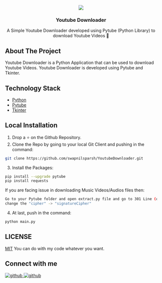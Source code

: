 
<br />
<p align="center">
  <a href="https://github.com/swapnilsparsh/YoutubeDownloader">
    <img src="https://i.ibb.co/HNdyZCS/youtube.png" >
  </a>

  <h3 align="center">Youtube Downloader</h3>

  <p align="center">
    A Simple Youtube Downloader developed using Pytube (Python Library) to download Youtube Videos 🎥
    <br />
    
  </p>
</p>

## About The Project

Youtube Downloader is a Python Application that can be used to download Youtube Videos. Youtube Downloader is developed using Pytube and Tkinter.

## Technology Stack

* [Python](https://www.python.org/)
* [Pytube](https://python-pytube.readthedocs.io/en/latest/)
* [Tkinter](https://www.tutorialspoint.com/python/python_gui_programming.htm)
## Local Installation

1. Drop a ⭐ on the Github Repository. 
2. Clone the Repo by going to your local Git Client and pushing in the command: 

```sh
git clone https://github.com/swapnilsparsh/YoutubeDownloader.git
```

3. Install the Packages: 
```sh
pip install --upgrade pytube
pip install requests
```
If you are facing issue in downloading Music Videos/Audios files then:
```sh
Go to your Pytube folder and open extract.py file and go to 301 Line (or something near this line) 
change the "cipher" -> "signatureCipher"
```
4. At last, push in the command:
```sh
python main.py
```

## LICENSE

[MIT](https://github.com/swapnilsparsh/YoutubeDownloader/blob/master/LICENSE)
You can do with my code whatever you want.  

## Connect with me
<a href="https://discord.gg/MSN4Px3VT6" target="_blank">
<img src=https://img.shields.io/badge/Discord-5865F2?style=for-the-badge&logo=discord&logoColor=white alt=github style="margin-bottom: 5px;" />
</a>
<a href="https://github.com/namechangezero" target="_blank">
<img src=https://img.shields.io/badge/GitHub-100000?style=for-the-badge&logo=github&logoColor=white alt=github style="margin-bottom: 5px;" />
</a>
